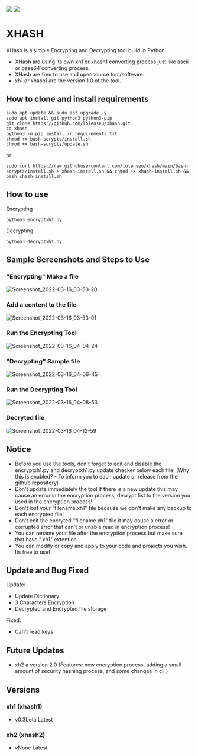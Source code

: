 <a href="https://github.com/lolenseu/xhash"><img src="https://img.shields.io/badge/license-MIT License-orange"></a> 
<a href="https://github.com/lolenseu/xhash"><img src="https://img.shields.io/badge/OPEN--SOURCE-YES-green"></a>


# XHASH
XHash is a simple Encrypting and Decrypting tool build in Python.
- XHash are using its own xh1 or xhash1 converting process just like ascii or base64 converting process.
- XHash are free to use and opensource tool/software.
- xh1 or xhash1 are the version 1.0 of the tool.


## How to clone and install requirements
```BASHc
sudo apt update && sudo apt upgrade -y
sudo apt install git python3 python3-pip
git clone https://github.com/lolenseu/xhash.git
cd xhash
python3 -m pip install -r requirements.txt
chmod +x bash-scrypts/install.sh
chmod +x bash-scrypts/update.sh
```
or
```BASHc
sudo curl https://raw.githubusercontent.com/lolenseu/xhash/main/bash-scrypts/install.sh > xhash-install.sh && chmod +x xhash-install.sh && bash xhash-install.sh
```


## How to use
 Encrypting
```BASHc
python3 encryptxh1.py
```
 Decrypting
```BASHc
python3 decryptxh1.py
```


## Sample Screenshots and Steps to Use
### "Encrypting" Make a file 
![Screenshot_2022-03-16_03-50-20](https://user-images.githubusercontent.com/98665691/158477378-88c82baf-1930-463f-b94c-08bec186a307.png)
### Add a content to the file
![Screenshot_2022-03-16_03-53-01](https://user-images.githubusercontent.com/98665691/158477879-c8d26ef9-d1d7-4312-9956-89b58ef59ab5.png)
### Run the Encrypting Tool
![Screenshot_2022-03-16_04-04-24](https://user-images.githubusercontent.com/98665691/158478165-beded490-c896-419e-82b7-952ab18323d2.png)
### "Decrypting" Sample file 
![Screenshot_2022-03-16_04-06-45](https://user-images.githubusercontent.com/98665691/158478600-332fbd77-dcb2-4ec6-97c0-c6cc114da3ea.png)
### Run the Decrypting Tool
![Screenshot_2022-03-16_04-08-53](https://user-images.githubusercontent.com/98665691/158478697-c42e0af5-dfbf-49c0-b4bc-7acd51ebedc4.png)
### Decryted file
![Screenshot_2022-03-16_04-12-59](https://user-images.githubusercontent.com/98665691/158479119-242dc80c-348e-418a-86b0-5b7341639407.png)


## Notice
- Before you use the tools, don't forget to edit and disable the encryptxh1.py and decryptxh1.py update checker below each file! (Why this is enabled? - To inform you to each update or release from the github repository)
- Don't update immediately the tool if there is a new update this may cause an error in the encryption process, decrypt fist to the version you used in the encryption process!
- Don't lost your "filename.xh1" file because we don't make any backup to each encrypted file!
- Don't edit the encryted "filename.xh1" file it may couse a error or corrupted error that can't or unable read in encryption process!
- You can rename your file after the encryption process but make sure that have ".xh1" extention.
- You can modify or copy and apply to your code and projects you wish. Its free to use!


## Update and Bug Fixed
Update:
- Update Dictionary
- 3 Characters Encryption
- Decrypted and Encrypted file storage

Fixed:
- Can't read keys


## Future Updates
- xh2 a version 2.0 (Features: new encryption process, adding a small amount of security hashing process, and some changes in cli.)


## Versions

### xh1 (xhash1)
 - v0.3beta Latest

### xh2 (xhash2)
 - vNone Latest
